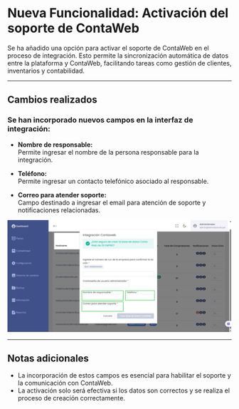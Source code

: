 # Nueva Funcionalidad: Activación del soporte de ContaWeb

Se ha añadido una opción para activar el soporte de ContaWeb en el proceso de integración. Esto permite la sincronización automática de datos entre la plataforma y ContaWeb, facilitando tareas como gestión de clientes, inventarios y contabilidad.

---

## Cambios realizados

### Se han incorporado nuevos campos en la interfaz de integración:

- **Nombre de responsable:**  
  Permite ingresar el nombre de la persona responsable para la integración.

- **Teléfono:**  
  Permite ingresar un contacto telefónico asociado al responsable.

- **Correo para atender soporte:**  
  Campo destinado a ingresar el email para atención de soporte y notificaciones relacionadas.


![Campos de Contaweb](img/campos-contaweb.png)

---


## Notas adicionales

- La incorporación de estos campos es esencial para habilitar el soporte y la comunicación con ContaWeb.
- La activación solo será efectiva si los datos son correctos y se realiza el proceso de creación correctamente.


